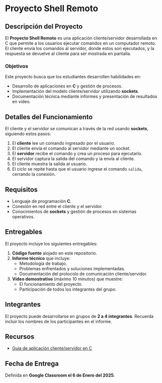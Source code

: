 # Proyecto Shell Remoto


## Descripción del Proyecto
El **Proyecto Shell Remoto** es una aplicación cliente/servidor desarrollada en C que permite a los usuarios ejecutar comandos en un computador remoto.  
El cliente envía los comandos al servidor, donde estos son ejecutados, y la respuesta se devuelve al cliente para ser mostrada en pantalla.

### Objetivos
Este proyecto busca que los estudiantes desarrollen habilidades en:
- Desarrollo de aplicaciones en **C** y gestión de procesos.
- Implementación del modelo cliente/servidor utilizando **sockets**.
- Documentación técnica mediante informes y presentación de resultados en video.

## Detalles del Funcionamiento
El cliente y el servidor se comunican a través de la red usando **sockets**, siguiendo estos pasos:

1. El **cliente** lee un comando ingresado por el usuario.
2. El cliente envía el comando al servidor mediante un socket.
3. El **servidor** recibe el comando y crea un proceso para ejecutarlo.
4. El servidor captura la salida del comando y la envía al cliente.
5. El cliente muestra la salida al usuario.
6. El ciclo se repite hasta que el usuario ingrese el comando `salida`, cerrando la conexión.

## Requisitos
- Lenguaje de programación **C**.
- Conexión en red entre el cliente y el servidor.
- Conocimientos de **sockets** y gestión de procesos en sistemas operativos.

## Entregables
El proyecto incluye los siguientes entregables:

1. **Código fuente** alojado en este repositorio.
2. **Informe técnico** que incluye:
   - Metodología de trabajo.
   - Problemas enfrentados y soluciones implementadas.
   - Documentación del protocolo de comunicación cliente/servidor.
3. **Video demostrativo** (máximo 10 minutos) que muestre:
   - El funcionamiento del proyecto.
   - Participación de todos los integrantes del grupo.

## Integrantes
El proyecto puede desarrollarse en grupos de **2 a 4 integrantes**. Recuerda incluir los nombres de los participantes en el informe.

## Recursos
- [Guía de aplicación cliente/servidor en C](https://www.geeksforgeeks.org/simple-client-server-application-in-c/)

## Fecha de Entrega
Definida en **Google Classroom el 6 de Enero del 2025**.

